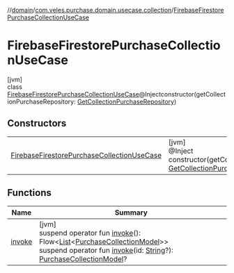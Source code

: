 //[domain](../../../index.md)/[com.veles.purchase.domain.usecase.collection](../index.md)/[FirebaseFirestorePurchaseCollectionUseCase](index.md)

# FirebaseFirestorePurchaseCollectionUseCase

[jvm]\
class [FirebaseFirestorePurchaseCollectionUseCase](index.md)@Injectconstructor(getCollectionPurchaseRepository: [GetCollectionPurchaseRepository](../../com.veles.purchase.domain.repository.collection/-get-collection-purchase-repository/index.md))

## Constructors

| | |
|---|---|
| [FirebaseFirestorePurchaseCollectionUseCase](-firebase-firestore-purchase-collection-use-case.md) | [jvm]<br>@Inject<br>constructor(getCollectionPurchaseRepository: [GetCollectionPurchaseRepository](../../com.veles.purchase.domain.repository.collection/-get-collection-purchase-repository/index.md)) |

## Functions

| Name | Summary |
|---|---|
| [invoke](invoke.md) | [jvm]<br>suspend operator fun [invoke](invoke.md)(): Flow&lt;[List](https://kotlinlang.org/api/latest/jvm/stdlib/kotlin.collections/-list/index.html)&lt;[PurchaseCollectionModel](../../com.veles.purchase.domain.model.purchase/-purchase-collection-model/index.md)&gt;&gt;<br>suspend operator fun [invoke](invoke.md)(id: [String](https://kotlinlang.org/api/latest/jvm/stdlib/kotlin/-string/index.html)?): [PurchaseCollectionModel](../../com.veles.purchase.domain.model.purchase/-purchase-collection-model/index.md)? |
